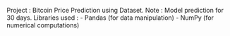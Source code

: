 Project : Bitcoin Price Prediction using Dataset.
Note : Model prediction for 30 days.
Libraries used :
    - Pandas (for data manipulation)
    - NumPy (for numerical computations)
    
